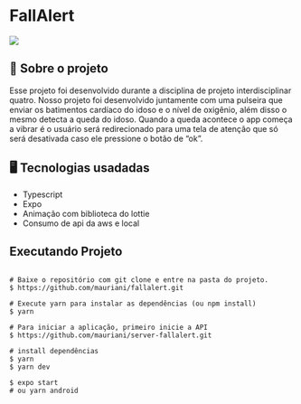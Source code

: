 # FallAlert

<img src="https://user-images.githubusercontent.com/32397288/203556174-912f468f-4dec-46e9-8718-17d2f1c37d5d.png">

## 🚀 Sobre o projeto

Esse projeto foi desenvolvido durante a disciplina de projeto interdisciplinar quatro. Nosso projeto foi desenvolvido juntamente com uma pulseira que enviar os batimentos cardíaco do idoso e o nível de oxigênio, além disso o mesmo detecta a queda do idoso. Quando a queda acontece o app começa a vibrar é o usuário será redirecionado para uma tela de atenção que só será desativada caso ele pressione o botão de “ok”.

## 🖥️ Tecnologias usadadas

- Typescript
- Expo
- Animação com biblioteca do lottie
- Consumo de api da aws e local

## Executando Projeto

```

# Baixe o repositório com git clone e entre na pasta do projeto.
$ https://github.com/mauriani/fallalert.git

# Execute yarn para instalar as dependências (ou npm install)
$ yarn

# Para iniciar a aplicação, primeiro inicie a API
$ https://github.com/mauriani/server-fallalert.git

# install dependências
$ yarn
$ yarn dev

$ expo start
# ou yarn android
```
